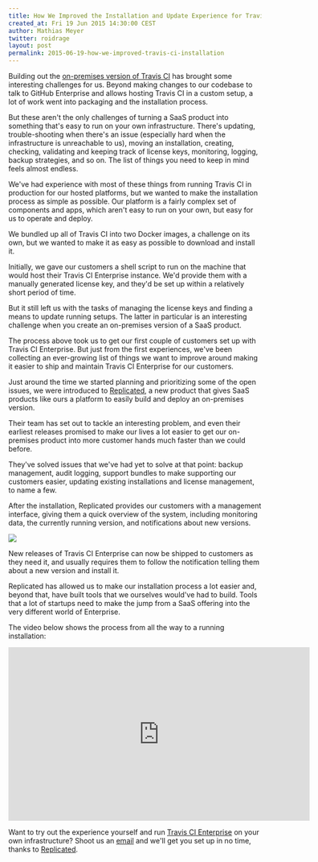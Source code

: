 ```yaml
---
title: How We Improved the Installation and Update Experience for Travis CI Enterprise
created_at: Fri 19 Jun 2015 14:30:00 CEST
author: Mathias Meyer
twitter: roidrage
layout: post
permalink: 2015-06-19-how-we-improved-travis-ci-installation
---
```

Building out the [on-premises version of Travis
CI](https://enterprise.travis-ci.com) has brought some interesting
challenges for us. Beyond making changes to our codebase to talk to GitHub
Enterprise and allows hosting Travis CI in a custom setup, a lot of work went
into packaging and the installation process.

But these aren't the only challenges of turning a SaaS product into something
that's easy to run on your own infrastructure. There's updating,
trouble-shooting when there's an issue (especially hard when the infrastructure
is unreachable to us), moving an installation, creating, checking, validating
and keeping track of license keys, monitoring, logging, backup strategies, and
so on. The list of things you need to keep in mind feels almost endless.

We've had experience with most of these things from running Travis CI in
production for our hosted platforms, but we wanted to make the installation
process as simple as possible. Our platform is a fairly complex set of
components and apps, which aren't easy to run on your own, but easy for us to
operate and deploy.

We bundled up all of Travis CI into two Docker images, a challenge on its own,
but we wanted to make it as easy as possible to download and install it.

Initially, we gave our customers a shell script to run on the machine that would
host their Travis CI Enterprise instance. We'd provide them with a manually
generated license key, and they'd be set up within a relatively short period of
time.

But it still left us with the tasks of managing the license keys and finding a
means to update running setups. The latter in particular is an interesting
challenge when you create an on-premises version of a SaaS product.

The process above took us to get our first couple of customers set up with
Travis CI Enterprise. But just from the first experiences, we've been collecting
an ever-growing list of things we want to improve around making it easier to
ship and maintain Travis CI Enterprise for our customers.

Just around the time we started planning and prioritizing some of the open
issues, we were introduced to [Replicated](https://replicated.com), a new
product that gives SaaS products like ours a platform to easily build and deploy
an on-premises version.

Their team has set out to tackle an interesting problem, and even their earliest
releases promised to make our lives a lot easier to get our on-premises product
into more customer hands much faster than we could before.

They've solved issues that we've had yet to solve at that point: backup
management, audit logging, support bundles to make supporting our customers
easier, updating existing installations and license management, to name a few.

After the installation, Replicated provides our customers with a management
interface, giving them a quick overview of the system, including monitoring
data, the currently running version, and notifications about new versions.

![](http://s3itch.paperplanes.de/Travis_CI_Enterprise_Installer_2015-06-18_16-45-04.jpg)

New releases of Travis CI Enterprise can now be shipped to customers as they
need it, and usually requires them to follow the notification telling them about
a new version and install it.

Replicated has allowed us to make our installation process a lot easier and,
beyond that, have built tools that we ourselves would've had to build. Tools
that a lot of startups need to make the jump from a SaaS offering into the very
different world of Enterprise.

The video below shows the process from all the way to a running installation:

<iframe width="600" height="345" src="https://www.youtube.com/embed/ViN-qkcovL0"
frameborder="0" allowfullscreen></iframe>

Want to try out the experience yourself and run [Travis CI
Enterprise](https://enterprise.travis-ci.com) on your own infrastructure? Shoot
us an [email](mailto:enterprise@travis-ci.com) and we'll get you set up in no
time, thanks to [Replicated](http://replicated.com).
